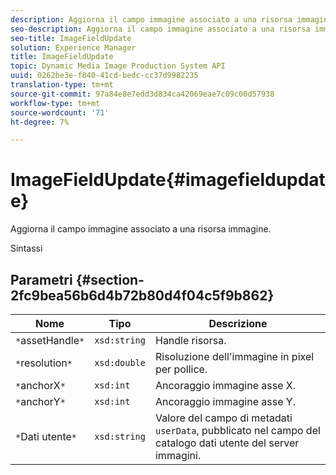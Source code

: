 ```yaml
---
description: Aggiorna il campo immagine associato a una risorsa immagine.
seo-description: Aggiorna il campo immagine associato a una risorsa immagine.
seo-title: ImageFieldUpdate
solution: Experience Manager
title: ImageFieldUpdate
topic: Dynamic Media Image Production System API
uuid: 0262be3e-f840-41cd-bedc-cc37d9982235
translation-type: tm+mt
source-git-commit: 97a84e8e7edd3d834ca42069eae7c09c00d57938
workflow-type: tm+mt
source-wordcount: '71'
ht-degree: 7%

---
```



# ImageFieldUpdate{#imagefieldupdate}

Aggiorna il campo immagine associato a una risorsa immagine.

Sintassi

## Parametri {#section-2fc9bea56b6d4b72b80d4f04c5f9b862}

| Nome | Tipo | Descrizione |
|---|---|---|
| `*`assetHandle`*` | `xsd:string` | Handle risorsa. |
| `*`resolution`*` | `xsd:double` | Risoluzione dell&#39;immagine in pixel per pollice. |
| `*`anchorX`*` | `xsd:int` | Ancoraggio immagine asse X. |
| `*`anchorY`*` | `xsd:int` | Ancoraggio immagine asse Y. |
| `*`Dati utente`*` | `xsd:string` | Valore del campo di metadati `userData`, pubblicato nel campo del catalogo dati utente del server immagini. |

